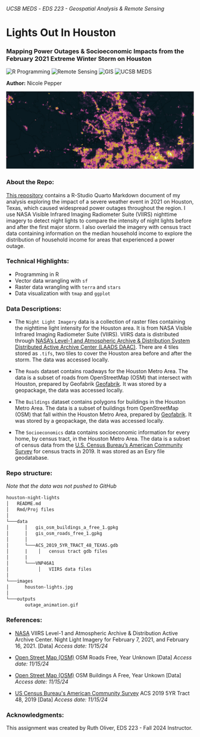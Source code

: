 *UCSB MEDS* - *EDS 223 - Geospatial Analysis &amp; Remote Sensing*


# Lights Out In Houston
### Mapping Power Outages & Socioeconomic Impacts from the February 2021 Extreme Winter Storm on Houston

![R Programming](https://img.shields.io/badge/R_Programming-cornflowerblue?style=for-the-badge&logo=R) ![Remote Sensing](https://img.shields.io/badge/Remote_Sensing-green?style=for-the-badge) ![GIS](https://img.shields.io/badge/GIS-purple?style=for-the-badge)  ![UCSB MEDS](https://img.shields.io/badge/UCSB%20MEDS-blue?style=for-the-badge) 

**Author:** Nicole Pepper

<div style="text-align: left;">
  <img src="images/houston-lights.jpg" alt="Image" width="900">

### About the Repo:

[This repository](https://github.com/nicolelpepper/houston-night-lights) contains a R-Studio Quarto Markdown document of my analysis exploring the impact of a severe weather event in 2021 on Houston, Texas, which caused widespread power outages throughout the region. I use NASA Visible Infrared Imaging Radiometer Suite (VIIRS) nighttime imagery to detect night lights to compare the intensity of night lights before and after the first major storm. I also overlaid the imagery with census tract data containing information on the median household income to explore the distribution of household income for areas that experienced a power outage.

### Technical Highlights:
- Programming in R
- Vector data wrangling with `sf`
- Raster data wrangling with `terra` and `stars`
- Data visualization with `tmap` and `ggplot`

### Data Descriptions:

- The `Night Light Imagery` data is a collection of raster files containing the nighttime light intensity for the Houston area. It is from NASA  Visible Infrared Imaging Radiometer Suite (VIIRS). VIIRS data is distributed through [NASA’s Level-1 and Atmospheric Archive & Distribution System Distributed Active Archive Center (LAADS DAAC)](https://ladsweb.modaps.eosdis.nasa.gov/). There are 4 tiles stored as `.tifs`, two tiles to cover the Houston area before and after the storm. The data was accessed locally.

- The `Roads` dataset contains roadways for the Houston Metro Area. The data is a subset of roads from OpenStreetMap (OSM) that intersect with Houston, prepared by Geofabrik [Geofabrik](https://download.geofabrik.de/). It was stored by a geopackage, the data was accessed locally.

- The `Buildings` dataset contains polygons for buildings in the Houston Metro Area. The data is a subset of buildings from OpenStreetMap (OSM) that fall within the Houston Metro Area, prepared by [Geofabrik](https://download.geofabrik.de/). It was stored by a geopackage, the data was accessed locally.

- The `Socioeconomics` data contains socioeconomic information for every home, by census tract, in the Houston Metro Area. The data is a subset of census data from the [U.S. Census Bureau’s American Community Survey](https://www.census.gov/programs-surveys/acs) for census tracts in 2019. It was stored as an Esry file geodatabase.

### Repo structure:
*Note that the data was not pushed to GitHub*

```
houston-night-lights
│   README.md
│   Rmd/Proj files    
│
└───data
│      │   gis_osm_buildings_a_free_1.gpkg
│      │   gis_osm_roads_free_1.gpkg
│      │
│      └───ACS_2019_5YR_TRACT_48_TEXAS.gdb
│      |    │   census tract gdb files
│      |
│      └───VNP46A1
│           │   VIIRS data files
│
└───images
│      houston-lights.jpg
│
└───outputs
       outage_animation.gif

```

### References:

- [NASA](https://planet.openstreetmap.org/) VIIRS Level-1 and Atmospheric Archive & Distribution Active Archive Center. Night Light Imagery for February 7, 2021, and February 16, 2021. [Data] *Access date: 11/15/24*

- [Open Street Map (OSM)](https://planet.openstreetmap.org/) OSM Roads Free, Year Unknown [Data] *Access date: 11/15/24*

- [Open Street Map (OSM)](https://planet.openstreetmap.org/) OSM Buildings A Free, Year Unkown [Data] *Access date: 11/15/24*


- [US Census Bureau's American Community Survey](https://www.census.gov/programs-surveys/acs) ACS 2019 5YR Tract 48, 2019 [Data] *Access date: 11/15/24*

### Acknowledgments:
This assignment was created by Ruth Oliver, EDS 223 - Fall 2024 Instructor.
